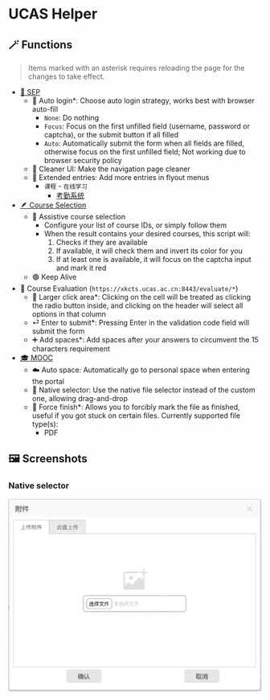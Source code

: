# UCAS Helper

## 🪄 Functions

> Items marked with an asterisk requires reloading the page for the changes to take effect.

- [🔑 SEP](https://sep.ucas.ac.cn/)
    - 🔐 Auto login*: Choose auto login strategy, works best with browser auto-fill
        - `None`: Do nothing
        - `Focus`: Focus on the first unfilled field (username, password or captcha), or the submit button if all filled
        - `Auto`: Automatically submit the form when all fields are filled, otherwise focus on the first unfilled field; Not working due to browser security policy
    - 🧼 Cleaner UI: Make the navigation page cleaner
    - 📂 Extended entries: Add more entries in  flyout menus
        - `课程` - `在线学习`
            - [考勤系统](https://sep.ucas.ac.cn/portal/site/539/001/1)
- [🪶 Course Selection](http://xkgo.ucas.ac.cn:3000/courseManage/selectCourse)
    - 📃 Assistive course selection
        - Configure your list of course IDs, or simply follow them
        - When the result contains your desired courses, this script will:
            1. Checks if they are available
            2. If available, it will check them and invert its color for you
            3. If at least one is available, it will focus on the captcha input and mark it red
    - 🟢 Keep Alive
- 📝 Course Evaluation (`https://xkcts.ucas.ac.cn:8443/evaluate/*`)
    - 📐 Larger click area*: Clicking on the cell will be treated as clicking the radio button inside, and clicking on the header will select all options in that column
    - ⏎ Enter to submit*: Pressing Enter in the validation code field will submit the form
    - ➕ Add spaces*: Add spaces after your answers to circumvent the 15 characters requirement
- [🎓 MOOC](https://mooc.ucas.edu.cn/)
    - ☁️ Auto space: Automatically go to personal space when entering the portal
    - 📂 Native selector: Use the native file selector instead of the custom one, allowing drag-and-drop
    - 🏁 Force finish*: Allows you to forcibly mark the file as finished, useful if you got stuck on certain files. Currently supported file type(s):
        - PDF

## 🖼️ Screenshots

### Native selector

![nativeSelector](nativeSelector.png)

